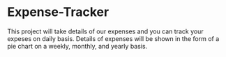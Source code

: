 # Expense-Tracker
This project will take details of our expenses and you can track your expeses on daily basis. Details of expenses will be shown in the form of a pie chart on a weekly, monthly, and yearly basis.
